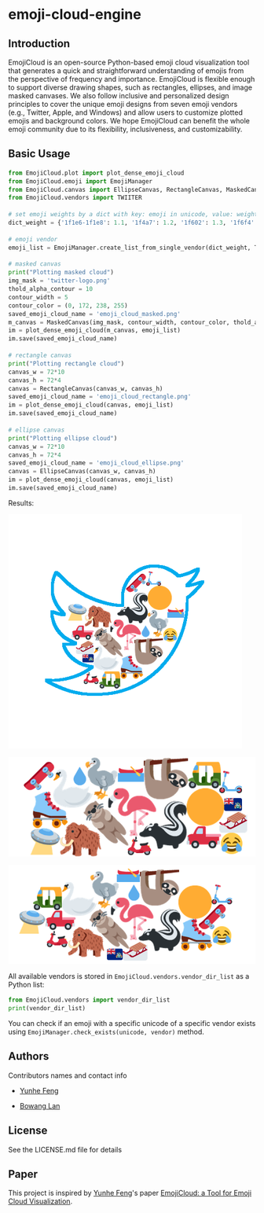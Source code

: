# emoji-cloud-engine

## Introduction

EmojiCloud is an open-source Python-based emoji cloud visualization tool that generates a quick and straightforward understanding of emojis from the perspective of frequency and importance. EmojiCloud is flexible enough to support diverse drawing shapes, such as rectangles, ellipses, and image masked canvases. We also follow inclusive and personalized design principles to cover the unique emoji designs from seven emoji vendors (e.g., Twitter, Apple, and Windows) and allow users to customize plotted emojis and background colors. We hope EmojiCloud can benefit the whole emoji community due to its flexibility, inclusiveness, and customizability.

## Basic Usage

```python
from EmojiCloud.plot import plot_dense_emoji_cloud
from EmojiCloud.emoji import EmojiManager
from EmojiCloud.canvas import EllipseCanvas, RectangleCanvas, MaskedCanvas
from EmojiCloud.vendors import TWIITER

# set emoji weights by a dict with key: emoji in unicode, value: weight
dict_weight = {'1f1e6-1f1e8': 1.1, '1f4a7': 1.2, '1f602': 1.3, '1f6f4': 1.4, '1f6f5': 1.5, '1f6f6': 1.6, '1f6f7': 1.7, '1f6f8': 1.8, '1f6f9': 1.9, '1f6fa': 2.0, '1f6fb': 2.1, '1f6fc': 2.2, '1f7e0': 2.3, '1f9a2': 2.4, '1f9a3': 2.5, '1f9a4': 2.6, '1f9a5': 2.7, '1f9a6': 2.8, '1f9a8': 2.9, '1f9a9': 3.0}

# emoji vendor 
emoji_list = EmojiManager.create_list_from_single_vendor(dict_weight, TWITTER)

# masked canvas 
print("Plotting masked cloud")
img_mask = 'twitter-logo.png'
thold_alpha_contour = 10 
contour_width = 5
contour_color = (0, 172, 238, 255)
saved_emoji_cloud_name = 'emoji_cloud_masked.png'
m_canvas = MaskedCanvas(img_mask, contour_width, contour_color, thold_alpha_contour)
im = plot_dense_emoji_cloud(m_canvas, emoji_list)
im.save(saved_emoji_cloud_name)

# rectangle canvas 
print("Plotting rectangle cloud")
canvas_w = 72*10
canvas_h = 72*4
canvas = RectangleCanvas(canvas_w, canvas_h)
saved_emoji_cloud_name = 'emoji_cloud_rectangle.png'
im = plot_dense_emoji_cloud(canvas, emoji_list)
im.save(saved_emoji_cloud_name)

# ellipse canvas
print("Plotting ellipse cloud")
canvas_w = 72*10
canvas_h = 72*4
saved_emoji_cloud_name = 'emoji_cloud_ellipse.png'
canvas = EllipseCanvas(canvas_w, canvas_h)
im = plot_dense_emoji_cloud(canvas, emoji_list)
im.save(saved_emoji_cloud_name)
```

Results:

![Masked Result Image](https://raw.githubusercontent.com/BowangLan/emoji-cloud-engine/main/examples/results/emoji_cloud_masked.png)

![Rectangle Result Image](https://raw.githubusercontent.com/BowangLan/emoji-cloud-engine/main/examples/results/emoji_cloud_rectangle.png)

![Ellipse Result Image](https://raw.githubusercontent.com/BowangLan/emoji-cloud-engine/main/examples/results/emoji_cloud_ellipse.png)

All available vendors is stored in `EmojiCloud.vendors.vendor_dir_list` as a Python list:

```python
from EmojiCloud.vendors import vendor_dir_list
print(vendor_dir_list)
```

You can check if an emoji with a specific unicode of a specific vendor exists using `EmojiManager.check_exists(unicode, vendor)` method.

## Authors

Contributors names and contact info

* [Yunhe Feng](https://yunhefeng.me/)

* [Bowang Lan](https://github.com/BowangLan)

## License

See the LICENSE.md file for details

## Paper

This project is inspired by [Yunhe Feng](https://yunhefeng.me/)'s paper [EmojiCloud: a Tool for Emoji Cloud Visualization](https://aclanthology.org/2022.emoji-1.8/).
